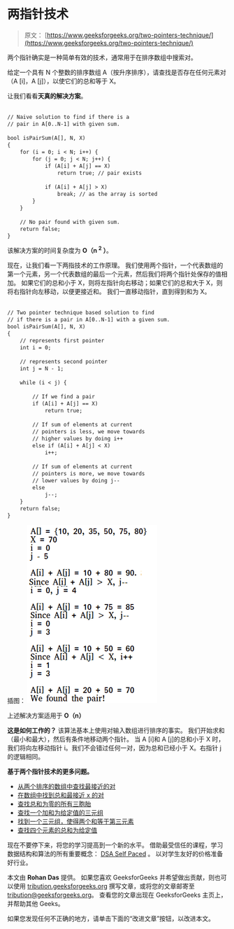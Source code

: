 # 两指针技术

> 原文： [https://www.geeksforgeeks.org/two-pointers-technique/](https://www.geeksforgeeks.org/two-pointers-technique/)

两个指针确实是一种简单有效的技术，通常用于在排序数组中搜索对。

给定一个具有 N 个整数的排序数组 A（按升序排序），请查找是否存在任何元素对（A [i]，A [j]），以使它们的总和等于 X。

让我们看看**天真的解决方案**。

```

// Naive solution to find if there is a 
// pair in A[0..N-1] with given sum. 

bool isPairSum(A[], N, X) 
{ 
    for (i = 0; i < N; i++) { 
        for (j = 0; j < N; j++) { 
            if (A[i] + A[j] == X) 
                return true; // pair exists 

            if (A[i] + A[j] > X) 
                break; // as the array is sorted 
        } 
    } 

    // No pair found with given sum. 
    return false; 
} 

```

该解决方案的时间复杂度为 **O（n <sup>2</sup> ）**。

现在，让我们看一下两指技术的工作原理。 我们使用两个指针，一个代表数组的第一个元素，另一个代表数组的最后一个元素，然后我们将两个指针处保存的值相加。 如果它们的总和小于 X，则将左指针向右移动；如果它们的总和大于 X，则将右指针向左移动，以便更接近和。 我们一直移动指针，直到得到和为 X。

```

// Two pointer technique based solution to find 
// if there is a pair in A[0..N-1] with a given sum. 
bool isPairSum(A[], N, X) 
{ 
    // represents first pointer 
    int i = 0; 

    // represents second pointer 
    int j = N - 1; 

    while (i < j) { 

        // If we find a pair 
        if (A[i] + A[j] == X) 
            return true; 

        // If sum of elements at current 
        // pointers is less, we move towards 
        // higher values by doing i++ 
        else if (A[i] + A[j] < X) 
            i++; 

        // If sum of elements at current 
        // pointers is more, we move towards 
        // lower values by doing j-- 
        else
            j--; 
    } 
    return false; 
} 

```

插图：
![](img/6a7e9431df4ffd7d3981d3c61d689fa5.png)

上述解决方案适用于 **O（n）**

**这是如何工作的？**
该算法基本上使用对输入数组进行排序的事实。 我们开始求和（最小和最大），然后有条件地移动两个指针。 当 A [i]和 A [j]的总和小于 X 时，我们将向左移动指针 i。我们不会错过任何一对，因为总和已经小于 X。右指针 j 的逻辑相同。

 **基于两个指针技术的更多问题。**

*   [从两个排序的数组中查找最接近的对](https://www.geeksforgeeks.org/given-two-sorted-arrays-number-x-find-pair-whose-sum-closest-x/)
*   [在数组中找到总和最接近 x 的对](https://www.geeksforgeeks.org/given-sorted-array-number-x-find-pair-array-whose-sum-closest-x/)
*   [查找总和为零的所有三胞胎](https://www.geeksforgeeks.org/find-triplets-array-whose-sum-equal-zero/)
*   [查找一个加和为给定值的三元组](https://www.geeksforgeeks.org/find-a-triplet-that-sum-to-a-given-value/)
*   [找到一个三元组，使得两个和等于第三元素](https://www.geeksforgeeks.org/find-triplet-sum-two-equals-third-element/)
*   [查找四个元素的总和为给定值](https://www.geeksforgeeks.org/find-four-numbers-with-sum-equal-to-given-sum/)

现在不要停下来，将您的学习提高到一个新的水平。 借助最受信任的课程，学习数据结构和算法的所有重要概念： [DSA Self Paced](https://practice.geeksforgeeks.org/courses/dsa-self-paced?utm_source=geeksforgeeks&utm_medium=article&utm_campaign=gfg_article_dsa_content_bottom) 。 以对学生友好的价格准备好行业。

本文由 **Rohan Das** 提供。 如果您喜欢 GeeksforGeeks 并希望做出贡献，则也可以使用 [tribution.geeksforgeeks.org](https://contribute.geeksforgeeks.org/) 撰写文章，或将您的文章邮寄至 tribution@geeksforgeeks.org。 查看您的文章出现在 GeeksforGeeks 主页上，并帮助其他 Geeks。

如果您发现任何不正确的地方，请单击下面的“改进文章”按钮，以改进本文。